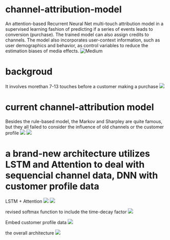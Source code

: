 # channel-attribution-model
An attention-based Recurrent Neural Net multi-touch attribution model in a supervised learning fashion of predicting if a series of events leads to conversion (purchase). The trained model can also assign credits to channels. The model also incorporates user-context information, such as user demographics and behavior, as control variables to reduce the estimation biases of media effects. ![Medium](https://medium.com/machine-learning-for-business-problem/how-to-implement-an-attention-rnn-into-solving-the-multi-channel-attribution-problem-6fa90d935859)

# backgroud
It involves morethan 7-13 touches before a customer making a purchase
![](images/channel1.png)

# current channel-attribution model
Besides the rule-based model, the Markov and Sharpley are quite famous, but they all failed to consider the influence of old channels or the customer profile
![](images/channel2.png)
![](images/channel3.png)

# a brand-new architecture utilizes LSTM and Attention to deal with sequencial channel data, DNN with customer profile data
LSTM + Attention
![](images/channel4.png)
![](images/channel5.png)

revised softmax function to include the time-decay factor
![](images/channel6.png)

Embed customer profile data
![](images/channel7.png)

the overall architecture
![](images/channel8.png)
